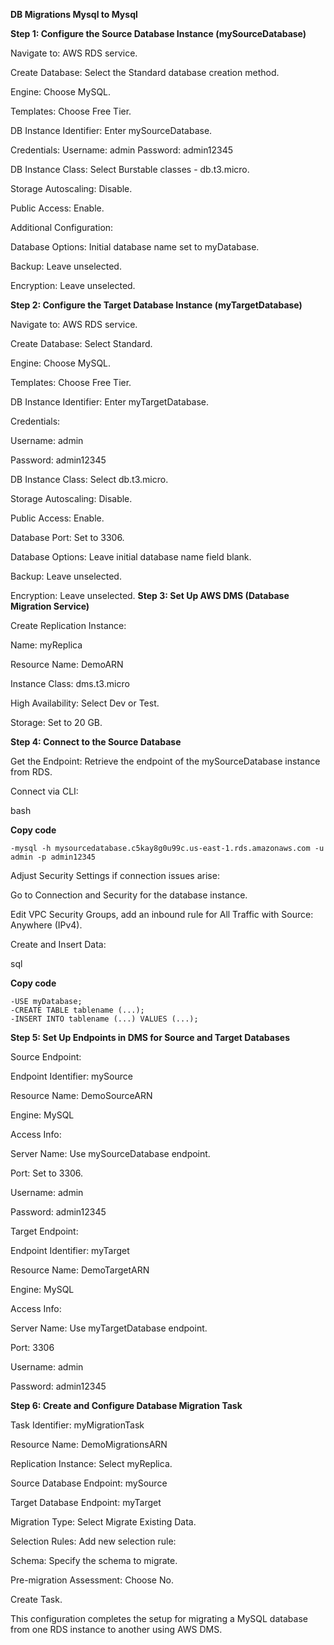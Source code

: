 **DB Migrations Mysql to Mysql**

**Step 1: Configure the Source Database Instance (mySourceDatabase)**

Navigate to: AWS RDS service.

Create Database: Select the Standard database creation method.

Engine: Choose MySQL.

Templates: Choose Free Tier.

DB Instance Identifier: Enter mySourceDatabase.

Credentials:
Username: admin
Password: admin12345

DB Instance Class: Select Burstable classes - db.t3.micro.

Storage Autoscaling: Disable.

Public Access: Enable.

Additional Configuration:

Database Options: Initial database name set to myDatabase.

Backup: Leave unselected.

Encryption: Leave unselected.

**Step 2: Configure the Target Database Instance (myTargetDatabase)**

Navigate to: AWS RDS service.

Create Database: Select Standard.

Engine: Choose MySQL.

Templates: Choose Free Tier.

DB Instance Identifier: Enter myTargetDatabase.

Credentials:

Username: admin

Password: admin12345

DB Instance Class: Select db.t3.micro.

Storage Autoscaling: Disable.

Public Access: Enable.

Database Port: Set to 3306.

Database Options: Leave initial database name field blank.

Backup: Leave unselected.

Encryption: Leave unselected.
**Step 3: Set Up AWS DMS (Database Migration Service)**

Create Replication Instance:

Name: myReplica

Resource Name: DemoARN

Instance Class: dms.t3.micro

High Availability: Select Dev or Test.

Storage: Set to 20 GB.

**Step 4: Connect to the Source Database**

Get the Endpoint: Retrieve the endpoint of the mySourceDatabase instance from RDS.

Connect via CLI:

bash

**Copy code**
    
    -mysql -h mysourcedatabase.c5kay8g0u99c.us-east-1.rds.amazonaws.com -u admin -p admin12345

Adjust Security Settings if connection issues arise:

Go to Connection and Security for the database instance.

Edit VPC Security Groups, add an inbound rule for All Traffic with Source: Anywhere (IPv4).

Create and Insert Data:

sql

**Copy code**
    
    -USE myDatabase;
    -CREATE TABLE tablename (...);
    -INSERT INTO tablename (...) VALUES (...);


**Step 5: Set Up Endpoints in DMS for Source and Target Databases**

Source Endpoint:

Endpoint Identifier: mySource

Resource Name: DemoSourceARN

Engine: MySQL

Access Info:

Server Name: Use mySourceDatabase endpoint.

Port: Set to 3306.

Username: admin

Password: admin12345

Target Endpoint:

Endpoint Identifier: myTarget

Resource Name: DemoTargetARN

Engine: MySQL

Access Info:

Server Name: Use myTargetDatabase endpoint.

Port: 3306

Username: admin

Password: admin12345

**Step 6: Create and Configure Database Migration Task**

Task Identifier: myMigrationTask

Resource Name: DemoMigrationsARN

Replication Instance: Select myReplica.

Source Database Endpoint: mySource

Target Database Endpoint: myTarget

Migration Type: Select Migrate Existing Data.

Selection Rules: Add new selection rule:

Schema: Specify the schema to migrate.

Pre-migration Assessment: Choose No.

Create Task.

This configuration completes the setup for migrating a MySQL database from one RDS instance to another using AWS DMS.

